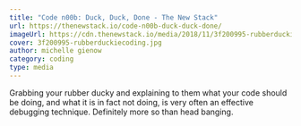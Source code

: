 ```yaml
---
title: "Code n00b: Duck, Duck, Done - The New Stack"
url: https://thenewstack.io/code-n00b-duck-duck-done/
imageUrl: https://cdn.thenewstack.io/media/2018/11/3f200995-rubberduckiecoding.jpg
cover: 3f200995-rubberduckiecoding.jpg
author: michelle gienow
category: coding
type: media
---
```


Grabbing your rubber ducky and explaining to them what your code should be doing, and what it is in fact not doing, is very often an effective debugging technique. Definitely more so than head banging.
